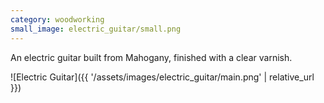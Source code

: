 ```yaml
---
category: woodworking
small_image: electric_guitar/small.png
---
```

An electric guitar built from Mahogany, finished with a clear varnish.

![Electric Guitar]({{ '/assets/images/electric_guitar/main.png' | relative_url }})
